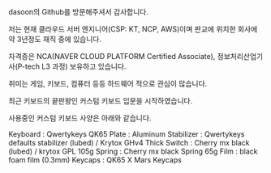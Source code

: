 dasoon의 Github를 방문해주셔서 감사합니다.


저는 현재 클라우드 서버 엔지니어(CSP: KT, NCP, AWS)이며 판교에 위치한 회사에 약 3년정도 재직 중에 있습니다.

자격증은 NCA(NAVER CLOUD PLATFORM Certified Associate), 정보처리산업기사(P-tech L3 과정) 보유하고 있습니다.

취미는 게임, 키보드, 컴퓨터 등등 하드웨어 적으로 관심이 많습니다.

최근 키보드의 끝판왕인 커스텀 키보드 입문을 시작하였습니다.

사용중인 커스텀 키보드 사양은 아래와 같습니다.


Keyboard : Qwertykeys QK65
Plate : Aluminum
Stabilizer : Qwertykeys defaults stabilizer (lubed) / Krytox GHv4 Thick
Switch :  Cherry mx black (lubed) / krytox GPL 105g
Spring : Cherry mx black Spring 65g
Film : black foam film (0.3mm)
Keycaps : QK65 X Mars Keycaps
